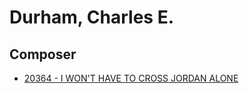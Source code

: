 # Durham, Charles E.

## Composer

- [20364 - I WON'T HAVE TO CROSS JORDAN ALONE](/hymns/20364.md)

